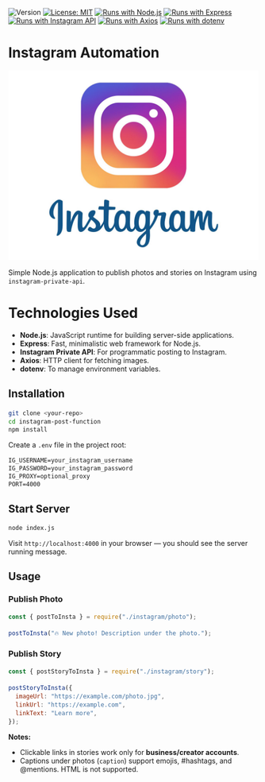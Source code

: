 ![Version](https://img.shields.io/badge/Version-1.0-blue.svg?cacheSeconds=2592000)
[![License: MIT](https://img.shields.io/badge/License-MIT-yellow.svg)](https://opensource.org/licenses/MIT)
[![Runs with Node.js](https://img.shields.io/badge/Runs%20with-Node.js-43853d.svg?style=flat-square&logo=node.js&logoColor=white)](https://nodejs.org/)
[![Runs with Express](https://img.shields.io/badge/Framework-Express-000000.svg?style=flat-square&logo=express&logoColor=white)](https://expressjs.com/)
[![Runs with Instagram API](https://img.shields.io/badge/Instagram-API-E4405F.svg?style=flat-square&logo=instagram&logoColor=white)](https://www.instagram.com/developer/)
[![Runs with Axios](https://img.shields.io/badge/HTTP-Axios-5A29E4.svg?style=flat-square&logo=axios&logoColor=white)](https://axios-http.com/)
[![Runs with dotenv](https://img.shields.io/badge/Env-dotenv-000.svg?style=flat-square&logo=dotenv&logoColor=white)](https://www.npmjs.com/package/dotenv)

# Instagram Automation

![Instagram Automation](/assets/instagram.jpg)

Simple Node.js application to publish photos and stories on Instagram using `instagram-private-api`.

# Technologies Used

- **Node.js**: JavaScript runtime for building server-side applications.
- **Express**: Fast, minimalistic web framework for Node.js.
- **Instagram Private API**: For programmatic posting to Instagram.
- **Axios**: HTTP client for fetching images.
- **dotenv**: To manage environment variables.

## Installation

```bash
git clone <your-repo>
cd instagram-post-function
npm install
```

Create a `.env` file in the project root:

```env
IG_USERNAME=your_instagram_username
IG_PASSWORD=your_instagram_password
IG_PROXY=optional_proxy
PORT=4000
```

## Start Server

```bash
node index.js
```

Visit `http://localhost:4000` in your browser — you should see the server running message.

## Usage

### Publish Photo

```js
const { postToInsta } = require("./instagram/photo");

postToInsta("🔥 New photo! Description under the photo.");
```

### Publish Story

```js
const { postStoryToInsta } = require("./instagram/story");

postStoryToInsta({
  imageUrl: "https://example.com/photo.jpg",
  linkUrl: "https://example.com",
  linkText: "Learn more",
});
```

**Notes:**

- Clickable links in stories work only for **business/creator accounts**.
- Captions under photos (`caption`) support emojis, #hashtags, and @mentions. HTML is not supported.
